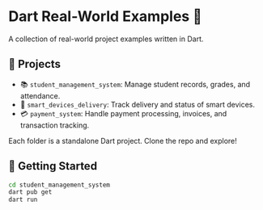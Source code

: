 # Dart Real-World Examples 🚀

A collection of real-world project examples written in Dart.

## 📁 Projects

- 📚 `student_management_system`: Manage student records, grades, and attendance.
- 🚚 `smart_devices_delivery`: Track delivery and status of smart devices.
- 💳 `payment_system`: Handle payment processing, invoices, and transaction tracking.

Each folder is a standalone Dart project. Clone the repo and explore!

## 🔧 Getting Started

```bash
cd student_management_system
dart pub get
dart run
